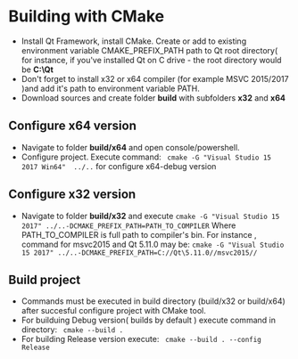 # Building with CMake

  - Install Qt Framework, install CMake. Create or add to existing environment variable CMAKE_PREFIX_PATH path to Qt root directory( for instance, if  you've installed  Qt on C drive - the root directory would be __C:\Qt__
  - Don't forget to install x32 or x64 compiler (for example  MSVC 2015/2017 )and add  it's path to environment variable PATH. 
  - Download sources and create folder __build__ with subfolders __x32__ and __x64__
## Configure x64 version
  - Navigate to folder __build/x64__ and open console/powershell. 
  - Configure project. Execute command:
   ``` cmake -G "Visual Studio 15 2017 Win64"  ../..```  for configure x64-debug version
## Configure x32 version
  - Navigate to folder __build/x32__ and execute
  ```cmake -G "Visual Studio 15 2017" ../..-DCMAKE_PREFIX_PATH=PATH_TO_COMPILER```
    Where PATH_TO_COMPILER is full path to compiler's bin. For instance , command for msvc2015 and Qt 5.11.0 may be:
```cmake -G "Visual Studio 15 2017" ../..-DCMAKE_PREFIX_PATH=C://Qt\5.11.0//msvc2015//```

## Build project
  - Commands must be executed in build directory (build/x32 or build/x64) after succesful configure project with CMake tool.
  - For builduing Debug version( builds by default ) execute command in directory:
  ``` cmake --build .```
  - For building Release version execute:
  ``` cmake --build . --config Release```


